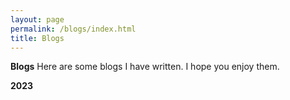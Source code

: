 ```yaml
---
layout: page
permalink: /blogs/index.html
title: Blogs
---
```

**Blogs** Here are some blogs I have written. I hope you enjoy them.

**2023**


